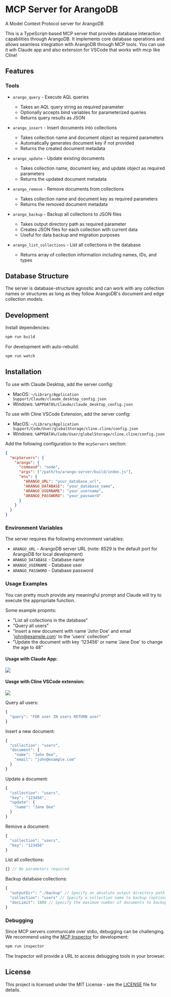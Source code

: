 # MCP Server for ArangoDB

A Model Context Protocol server for ArangoDB

This is a TypeScript-based MCP server that provides database interaction capabilities through ArangoDB. It implements core database operations and allows seamless integration with ArangoDB through MCP tools. You can use it wih Claude app and also extension for VSCode that works with mcp like Cline!

## Features

### Tools

- `arango_query` - Execute AQL queries
  - Takes an AQL query string as required parameter
  - Optionally accepts bind variables for parameterized queries
  - Returns query results as JSON

- `arango_insert` - Insert documents into collections
  - Takes collection name and document object as required parameters
  - Automatically generates document key if not provided
  - Returns the created document metadata

- `arango_update` - Update existing documents
  - Takes collection name, document key, and update object as required parameters
  - Returns the updated document metadata

- `arango_remove` - Remove documents from collections
  - Takes collection name and document key as required parameters
  - Returns the removed document metadata

- `arango_backup` - Backup all collections to JSON files
  - Takes output directory path as required parameter
  - Creates JSON files for each collection with current data
  - Useful for data backup and migration purposes

- `arango_list_collections` - List all collections in the database
  - Returns array of collection information including names, IDs, and types


## Database Structure

The server is database-structure agnostic and can work with any collection names or structures as long as they follow ArangoDB's document and edge collection models.

## Development

Install dependencies:
```bash
npm run build
```

For development with auto-rebuild:
```bash
npm run watch
```

## Installation

To use with Claude Desktop, add the server config:

 - MacOS: `~/Library/Application Support/Claude/claude_desktop_config.json`
 - Windows: `%APPDATA%/Claude/claude_desktop_config.json`

To use with Cline VSCode Extension, add the server config:

 - MacOS: `~/Library/Application Support/Code/User/globalStorage/cline.cline/config.json`
 - Windows: `%APPDATA%/Code/User/globalStorage/cline.cline/config.json`

Add the following configuration to the `mcpServers` section:

```json
{
  "mcpServers": {
    "arango": {
      "command": "node",
      "args": ["/path/to/arango-server/build/index.js"],
      "env": {
        "ARANGO_URL": "your_database_url",
        "ARANGO_DATABASE": "your_database_name",
        "ARANGO_USERNAME": "your_username",
        "ARANGO_PASSWORD": "your_password"
      }
    }
  }
}
```

### Environment Variables

The server requires the following environment variables:

- `ARANGO_URL` - ArangoDB server URL (note: 8529 is the default port for ArangoDB for local development)
- `ARANGO_DATABASE` - Database name
- `ARANGO_USERNAME` - Database user
- `ARANGO_PASSWORD` - Database password

### Usage Examples

You can pretty much provide any meaningful prompt and Claude will try to execute the appropriate function.

Some example propmts:
  - "List all collections in the database"
  - "Query all users"
  - "Insert a new document with name 'John Doe' and email 'john@example.com' to the 'users' collection"
  - "Update the document with key '123456' or name 'Jane Doe' to change the age to 48"

#### Usage with Claude App:
![](./assets/demo-claude.gif)

#### Uasge with Cline VSCode extension:
![](./assets/demo-cline.gif)



Query all users:
```typescript
{
  "query": "FOR user IN users RETURN user"
}
```

Insert a new document:
```typescript
{
  "collection": "users",
  "document": {
    "name": "John Doe",
    "email": "john@example.com"
  }
}
```

Update a document:
```typescript
{
  "collection": "users",
  "key": "123456",
  "update": {
    "name": "Jane Doe"
  }
}
```

Remove a document:
```typescript
{
  "collection": "users",
  "key": "123456"
}
```

List all collections:
```typescript
{} // No parameters required
```

Backup database collections:
```typescript
{
  "outputDir": "./backup" // Specify an absolute output directory path for the backup files (optional)
  "collection": "users" // Specify a collection name to backup (optional) If no collection name is provided, all collections will be backed up
  "docLimit": 1000 // Specify the maximum number of documents to backup per collection (optional), if not provided, all documents will be backed up (not having a limit might cause timeout for large collections)
}
```

### Debugging

Since MCP servers communicate over stdio, debugging can be challenging. We recommend using the [MCP Inspector](https://github.com/modelcontextprotocol/inspector) for development:

```bash
npm run inspector
```

The Inspector will provide a URL to access debugging tools in your browser.

## License

This project is licensed under the MIT License - see the [LICENSE](LICENSE) file for details.
